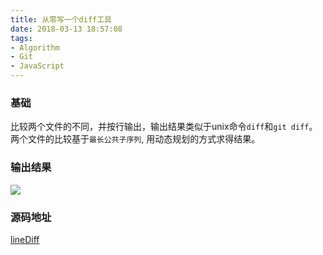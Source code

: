 ```yaml
---
title: 从零写一个diff工具
date: 2018-03-13 18:57:08
tags:
- Algorithm
- Git
- JavaScript
---
```


### 基础
比较两个文件的不同，并按行输出，输出结果类似于unix命令`diff`和`git diff`。
两个文件的比较基于`最长公共子序列`, 用动态规划的方式求得结果。

### 输出结果
![](/uploads/lineDiffResult.jpg)

### 源码地址
[lineDiff](https://github.com/janeluck/lineDiff)